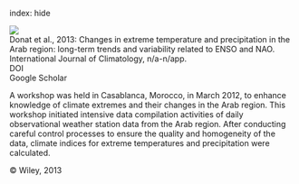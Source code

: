 index: hide

<div class="Citation">
    <div class="Citation-thumb CitationThumb-linked"  data-href="https://doi.org/10.1002/joc.3707">
      <img src="https://static.claimspace.cloud/climate-study-static/refs/thumbs/2/Donat_et_al_2013-thumb.png" />
    </div>

  <div class="Citation-body">
    <div class="Citation-text">Donat et al., 2013: Changes in extreme temperature and precipitation in the Arab region: long-term trends and variability related to ENSO and NAO. <span class="Article-journal">International Journal of Climatology, </span><span class="Article-volume"></span>n/a-n/app.</div>
    <div class="Citation-links">
      <div class="CitationLink" data-href="https://doi.org/10.1002/joc.3707">
        <div class="CitationLink-icon CitationLink-Doi"></div>
        <div class="CitationLink-text">DOI</div>
      </div>
      <div class="CitationLink" data-href="https://scholar.google.com/scholar?q=10.1002/joc.3707">
        <div class="CitationLink-icon CitationLink-Scholar"></div>
        <div class="CitationLink-text">Google Scholar</div>
      </div>
    </div>
  </div>
</div>

A workshop was held in Casablanca, Morocco, in March 2012, to enhance knowledge of climate extremes and their changes in the Arab region. This workshop initiated intensive data compilation activities of daily observational weather station data from the Arab region. After conducting careful control processes to ensure the quality and homogeneity of the data, climate indices for extreme temperatures and precipitation were calculated.

<div class="Citation-copy">
&copy; Wiley, 2013
</div>